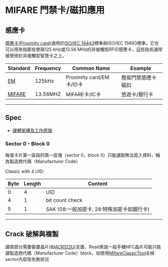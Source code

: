# MIFARE 門禁卡/磁扣應用

## 感應卡

[感應卡(Proximity card)](https://zh.wikipedia.org/zh-tw/%E6%84%9F%E5%BA%94%E5%8D%A1)適用於[ISO/IEC 14443](https://zh.wikipedia.org/zh-tw/ISO/IEC_14443)標準與ISO/IEC 15693標準。它也可以用來指那些使用125 kHz或13.56 MHz的非接觸型RFID感應卡，這些技術通常被使用於非接觸型智慧卡之上。

|Standard|Frequency|Common Name|Example|
|---|---|---|---|
|[EM](https://en.wikipedia.org/wiki/EM_Microelectronic)|125kHz|Proximity card/EM卡/ID卡|簡易門禁感應卡磁扣|
|[MIFARE](https://zh.wikipedia.org/wiki/MIFARE)|13.56MHZ|MIFARE卡/IC卡|悠遊卡/銀行卡|

---

## Spec

- [硬體架構及工作原理](https://zh.wikipedia.org/wiki/MIFARE#%E7%A1%AC%E9%AB%94%E6%9E%B6%E6%A7%8B%E5%8F%8A%E5%B7%A5%E4%BD%9C%E5%8E%9F%E7%90%86)

### Sector 0 - Block 0

每張卡片第一區段的第一區塊（sector 0，block 0）只能讀取無法寫入資料，稱為製造商代碼（Manufacturer Code）

Classic with 4 UID:

|Byte|Length|Content|
|---|---|---|
|0|4|UID|
|4|1|bit count check|
|5|1|SAK (08:一般加密卡, 28:特殊加密卡如銀行卡)|

---

## Crack 破解與複製

讀寫部分需要裝置晶片(如[ACR122U](https://wiki.archlinux.org/title/Touchatag_RFID_Reader))支援，Read來說一般手機NFC晶片可能只能讀製造商代碼（Manufacturer Code）block，如使用[MifareClassicTool](https://github.com/ikarus23/MifareClassicTool)全掃sector內容皆失敗狀況
